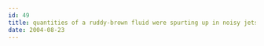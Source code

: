 ```yaml
---
id: 49
title: quantities of a ruddy-brown fluid were spurting up in noisy jets out of the
date: 2004-08-23
---
```

